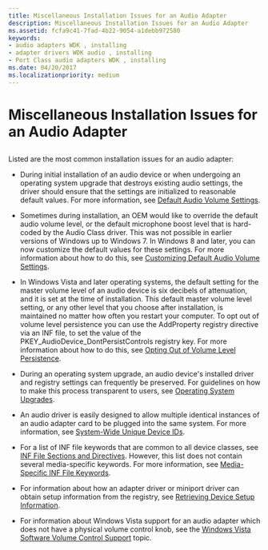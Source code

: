 ```yaml
---
title: Miscellaneous Installation Issues for an Audio Adapter
description: Miscellaneous Installation Issues for an Audio Adapter
ms.assetid: fcfa9c41-7fad-4b22-9054-a1debb972580
keywords:
- audio adapters WDK , installing
- adapter drivers WDK audio , installing
- Port Class audio adapters WDK , installing
ms.date: 04/20/2017
ms.localizationpriority: medium
---
```


# Miscellaneous Installation Issues for an Audio Adapter


## <span id="miscellaneous_installation_issues_for_an_audio_adapter"></span><span id="MISCELLANEOUS_INSTALLATION_ISSUES_FOR_AN_AUDIO_ADAPTER"></span>


Listed are the most common installation issues for an audio adapter:

-   During initial installation of an audio device or when undergoing an operating system upgrade that destroys existing audio settings, the driver should ensure that the settings are initialized to reasonable default values. For more information, see [Default Audio Volume Settings](default-audio-volume-settings.md).

-   Sometimes during installation, an OEM would like to override the default audio volume level, or the default microphone boost level that is hard-coded by the Audio Class driver. This was not possible in earlier versions of Windows up to Windows 7. In Windows 8 and later, you can now customize the default values for these settings. For more information about how to do this, see [Customizing Default Audio Volume Settings](customizing-default-audio-volume-settings.md).

-   In Windows Vista and later operating systems, the default setting for the master volume level of an audio device is six decibels of attenuation, and it is set at the time of installation. This default master volume level setting, or any other level that you choose after installation, is maintained no matter how often you restart your computer. To opt out of volume level persistence you can use the AddProperty registry directive via an INF file, to set the value of the PKEY\_AudioDevice\_DontPersistControls registry key. For more information about how to do this, see [Opting Out of Volume Level Persistence](opting-out-of-volume-level-persistence.md).

-   During an operating system upgrade, an audio device's installed driver and registry settings can frequently be preserved. For guidelines on how to make this process transparent to users, see [Operating System Upgrades](operating-system-upgrades.md).

-   An audio driver is easily designed to allow multiple identical instances of an audio adapter card to be plugged into the same system. For more information, see [System-Wide Unique Device IDs](system-wide-unique-device-ids.md).

-   For a list of INF file keywords that are common to all device classes, see [INF File Sections and Directives](../install/index.md). However, this list does not contain several media-specific keywords. For more information, see [Media-Specific INF File Keywords](media-specific-inf-file-keywords.md).

-   For information about how an adapter driver or miniport driver can obtain setup information from the registry, see [Retrieving Device Setup Information](retrieving-device-setup-information.md).

-   For information about Windows Vista support for an audio adapter which does not have a physical volume control knob, see the [Windows Vista Software Volume Control Support](./software-volume-control-support.md) topic.

